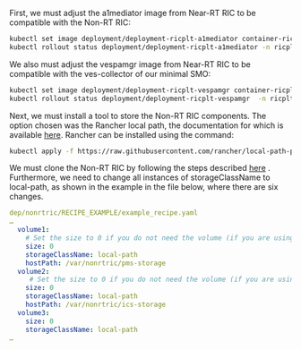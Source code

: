 First, we must adjust the  a1mediator image from Near-RT RIC to be compatible with the Non-RT RIC:
```bash
kubectl set image deployment/deployment-ricplt-a1mediator container-ricplt-a1mediator=alexandrehuff/a1mediator -n ricplt
kubectl rollout status deployment/deployment-ricplt-a1mediator -n ricplt

```
We also must adjust the vespamgr image from Near-RT RIC to be compatible with the ves-collector of our minimal SMO:
```bash
kubectl set image deployment/deployment-ricplt-vespamgr container-ricplt-vespamgr=zanattabruno/ric-plt-vespamgr:energy-saver -n ricplt
kubectl rollout status deployment/deployment-ricplt-vespamgr  -n ricplt

```
Next, we must install a tool to store the Non-RT RIC components. The option chosen was the Rancher local path, the documentation for which is available [here](https://github.com/rancher/local-path-provisioner). Rancher can be installed using the command:
```bash
kubectl apply -f https://raw.githubusercontent.com/rancher/local-path-provisioner/v0.0.26/deploy/local-path-storage.yaml
```
We must clone the Non-RT RIC by following the steps described <a href="[here](https://wiki.o-ran-sc.org/display/RICNR/Release+I+-+Run+in+Kubernetes#:~:text=helm/chartmuseum)-,Preparations,-Download%20the%20the)">here</a>
. Furthermore, we need to change all instances of storageClassName to local-path, as shown in the example in the file below, where there are six changes.
```yaml
dep/nonrtric/RECIPE_EXAMPLE/example_recipe.yaml
…
  volume1:
    # Set the size to 0 if you do not need the volume (if you are using Dynamic Volume Provisioning)
    size: 0
    storageClassName: local-path
    hostPath: /var/nonrtric/pms-storage
  volume2:
     # Set the size to 0 if you do not need the volume (if you are using Dynamic Volume Provisioning)
    size: 0
    storageClassName: local-path
    hostPath: /var/nonrtric/ics-storage
  volume3:
    size: 0
    storageClassName: local-path
…
```
